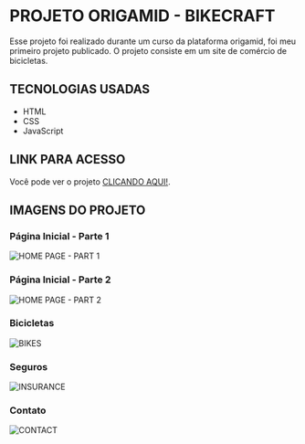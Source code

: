 # PROJETO ORIGAMID - BIKECRAFT
Esse projeto foi realizado durante um curso da plataforma origamid, foi meu primeiro projeto publicado.
O projeto consiste em um site de comércio de bicicletas.

## TECNOLOGIAS USADAS
- HTML
- CSS
- JavaScript

## LINK PARA ACESSO
Você pode ver o projeto [CLICANDO AQUI!](https://origamid-site-bikecraft.vercel.app).

## IMAGENS DO PROJETO
### Página Inicial - Parte 1
![HOME PAGE - PART 1](https://i.imgur.com/gcouHHX.png)

### Página Inicial - Parte 2
![HOME PAGE - PART 2](https://i.imgur.com/ftNU9lY.png)

### Bicicletas
![BIKES](https://i.imgur.com/XAtVHLd.png)

### Seguros
![INSURANCE](https://i.imgur.com/EEwROes.png)

### Contato
![CONTACT](https://i.imgur.com/PvZNqoA.png)
